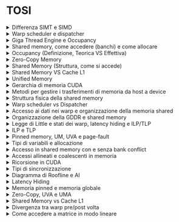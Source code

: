 # TOSI #

<details>
  <summary>Differenza SIMT e SIMD</summary>
  SIMD esegue la stessa istruzione su più dati contemporaneamente, mentre SIMT permette ai thread di eseguire istruzioni indipendenti all'interno di un warp.
</details>

<details>
  <summary>Warp scheduler e dispatcher</summary>
  Il warp scheduler gestisce l'esecuzione dei warp nei CUDA core, mentre il dispatcher assegna i compiti ai diversi multiprocessori.
</details>

<details>
  <summary>Giga Thread Engine e Occupancy</summary>
  Il Giga Thread Engine gestisce il contesto e lo scheduling dei thread su GPU, mentre l'occupancy misura il livello di utilizzo delle risorse disponibili.
</details>

<details>
  <summary>Shared memory, come accedere (banchi) e come allocare</summary>
  La shared memory è divisa in banchi di memoria, accessibili tramite il qualificatore __shared__, e viene allocata specificando il terzo parametro nel lancio del kernel.
</details>

<details>
  <summary>Occupancy (Definizione, Teorica VS Effettiva)</summary>
  L'occupancy teorica è il massimo numero di warp attivi, mentre quella effettiva dipende dalle risorse effettivamente disponibili.
</details>

<details>
  <summary>Zero-Copy Memory</summary>
  La memoria zero-copy permette alla CPU e alla GPU di condividere gli stessi dati senza bisogno di trasferimenti espliciti.
</details>

<details>
  <summary>Shared Memory (Struttura, come si accede)</summary>
  La shared memory è organizzata in banchi e consente accessi rapidi se non ci sono conflitti di bank.
</details>

<details>
  <summary>Shared Memory VS Cache L1</summary>
  La shared memory è controllata esplicitamente dal programmatore, mentre la cache L1 è gestita automaticamente dall'hardware.
</details>

<details>
  <summary>Unified Memory</summary>
  La Unified Memory permette a CPU e GPU di accedere agli stessi dati senza copie esplicite, gestendo automaticamente i trasferimenti.
</details>

<details>
  <summary>Gerarchia di memoria CUDA</summary>
  La memoria CUDA è gerarchica e include registri, shared memory, cache L1/L2, memoria globale e memoria host.
</details>

<details>
  <summary>Metodi per gestire i trasferimenti di memoria da host a device</summary>
  I metodi includono memoria paginata, pinned memory, unified memory e zero-copy memory.
</details>

<details>
  <summary>Struttura fisica della shared memory</summary>
  La shared memory è divisa in banchi di memoria, con possibili conflitti di bank che rallentano l'accesso.
</details>

<details>
  <summary>Warp scheduler vs Dispatcher</summary>
  Il warp scheduler decide quale warp eseguire, mentre il dispatcher distribuisce i carichi di lavoro tra i multiprocessori.
</details>

<details>
  <summary>Accesso ai dati nei warp e organizzazione della memoria shared</summary>
  I warp accedono ai dati tramite accessi coalescenti per massimizzare l'efficienza della memoria shared.
</details>

<details>
  <summary>Organizzazione della GDDR e shared memory</summary>
  La GDDR è usata per la memoria globale, mentre la shared memory è locale a ciascun multiprocessore.
</details>

<details>
  <summary>Legge di Little e stati dei warp, latency hiding e ILP/TLP</summary>
  Num Warp ( per nascondere latenza ) = Latenza ( tempo di completamento istruzione) x Throughput ( num di warp eseguiti a ciclo)
  Latency Hiding tecnica per mascherare i tempi di attesa, attraverso esecuzione concorrente di piu warp ( ILP E TLP ). Scheduler vede quali warp sono in stallo e ne seleziona altri eleggibili.
</details>

<details>
  <summary>ILP e TLP</summary>
  L'ILP (Instruction Level Parallelism) e il TLP (Thread Level Parallelism) massimizzano l'uso della GPU eseguendo più operazioni in parallelo.
</details>

<details>
  <summary>Pinned memory, UM, UVA e page-fault</summary>
  La pinned memory accelera i trasferimenti tra CPU e GPU, mentre UM e UVA semplificano la gestione della memoria condivisa.
</details>

<details>
  <summary>Tipi di variabili e allocazione</summary>
  Le variabili possono essere allocate nei registri, shared memory, memoria globale o texture memory.
</details>

<details>
  <summary>Accesso in shared memory con e senza bank conflict</summary>
  Gli accessi senza conflitti di bank sono paralleli ed efficienti, mentre i conflitti rallentano l'accesso.
</details>

<details>
  <summary>Accessi allineati e coalescenti in memoria</summary>
  Gli accessi allineati e coalescenti massimizzano il throughput riducendo gli accessi inefficaci alla memoria globale.
</details>

<details>
  <summary>Ricorsione in CUDA</summary>
  CUDA supporta la ricorsione con limitazioni, poiché i kernel non possono eseguire chiamate ricorsive dirette senza uno stack gestito manualmente.
</details>

<details>
  <summary>Tipi di sincronizzazione</summary>
  CUDA fornisce sincronizzazione a livello di warp, blocco e griglia tramite __syncthreads(), fence e stream.
</details>

<details>
  <summary>Diagramma di Roofline e AI</summary>
Il modello roofline è un metodo grafico utile per rappresentare le prestazioni di un algoritmo ( Kernel CUDA ) in relazione alle capacità di calcolo e memoria di un sistema, utile per capire se un algoritmo viene limitato da problemi di calcolo o di accesso in memoria.
  L'AI ( Aritmetic Intensity ) che compone l'asse delle ascisse sul nostro grafico Roofline, misura il rapporto tra le quantita di operazioni di calcolo e il volume di dati trasferiti da/verso la memoria.
  AI = FLOPs <fraq>Bytes Trasferiti</fraq>
</details>

<details>
  <summary>Latency Hiding</summary>
  Il latency hiding maschera i tempi di attesa sfruttando la parallelizzazione e l'overlapping dei calcoli.
</details>

<details>
  <summary>Memoria pinned e memoria globale</summary>
  La memoria pinned permette trasferimenti DMA più veloci rispetto alla memoria globale standard.
</details>

<details>
  <summary>Zero-Copy, UVA e UMA</summary>
  Zero-Copy consente alla GPU di accedere direttamente alla RAM, UVA unifica gli spazi di indirizzo e UMA permette la gestione automatica della memoria.
</details>

<details>
  <summary>Shared Memory vs Cache L1</summary>
  La shared memory è gestita dal programmatore, mentre la cache L1 è automatica e migliora le performance della memoria globale.
</details>

<details>
  <summary>Divergenza tra warp pre/post volta</summary>
Pre volta, il parallelismo era a livello di warp, tutti i thread di un warp eseguivano la stessa istruzione, dopodiche il parallelismo è diventato thrad parallelism.
  ITS ( Indipendent Thread Scheduling ) consente piena concorrenza tra thread indipendentemente da warp, avendo un loro PC, 
</details>


<details>
  <summary>Come accedere a matrice in modo lineare</summary>
</details>

```
